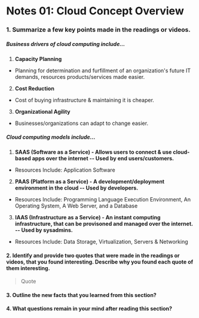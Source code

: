 # Notes 01: Cloud Concept Overview

### 1. Summarize a few key points made in the readings or videos.
##### Business drivers of cloud computing include... 
1. **Capacity Planning**
- Planning for determination and furfillment of an organization's future IT demands, resources products/services made easier.
2. **Cost Reduction**
- Cost of buying infrastructure & maintaining it is cheaper.
3. **Organizational Agility**
- Businesses/organizations can adapt to change easier.
##### Cloud computing models include...
1. **SAAS (Software as a Service) - Allows users to connect & use cloud-based apps over the internet -- Used by end users/customers.**
- Resources Include: Application Software
2. **PAAS (Platform as a Service) - A development/deployment environment in the cloud -- Used by developers.**
- Resources Include: Programming Language Execution Environment, An Operating System, A Web Server, and a Database
3. **IAAS (Infrastructure as a Service) - An instant computing infrastructure, that can be provisoned and managed over the internet.  -- Used by sysadmins.**
- Resources Include: Data Storage, Virtualization, Servers & Networking

#### 2. Identify and provide two quotes that were made in the readings or videos, that you found interesting. Describe why you found each quote of them interesting.
> Quote
> 
#### 3. Outline the new facts that you learned from this section?

#### 4. What questions remain in your mind after reading this section?
